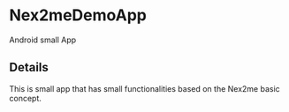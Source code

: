 # Nex2meDemoApp
Android small App
## Details
This is small app that has small functionalities based on the Nex2me basic concept.
